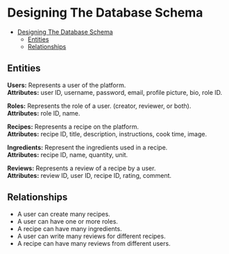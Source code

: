 # Designing The Database Schema

<!--toc:start-->

- [Designing The Database Schema](#designing-the-database-schema)
  - [Entities](#entities)
  - [Relationships](#relationships)
  <!--toc:end-->

## Entities

**Users:** Represents a user of the platform. \
**Attributes:** user ID, username, password, email, profile picture, bio,
  role ID.

**Roles:** Represents the role of a user. (creator, reviewer, or both). \
**Attributes:** role ID, name.

**Recipes:** Represents a recipe on the platform. \
**Attributes:** recipe ID, title, description, instructions, cook time, image.

**Ingredients:** Represent the ingredients used in a recipe. \
**Attributes:** recipe ID, name, quantity, unit.

**Reviews:** Represents a review of a recipe by a user. \
**Attributes:** review ID, user ID, recipe ID, rating, comment.

## Relationships

- A user can create many recipes.
- A user can have one or more roles.
- A recipe can have many ingredients.
- A user can write many reviews for different recipes.
- A recipe can have many reviews from different users.
